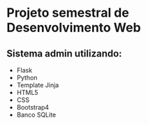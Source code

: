 # Projeto semestral de Desenvolvimento Web

## Sistema admin utilizando:
- Flask
- Python
- Template Jinja
- HTML5
- CSS
- Bootstrap4
- Banco SQLite
